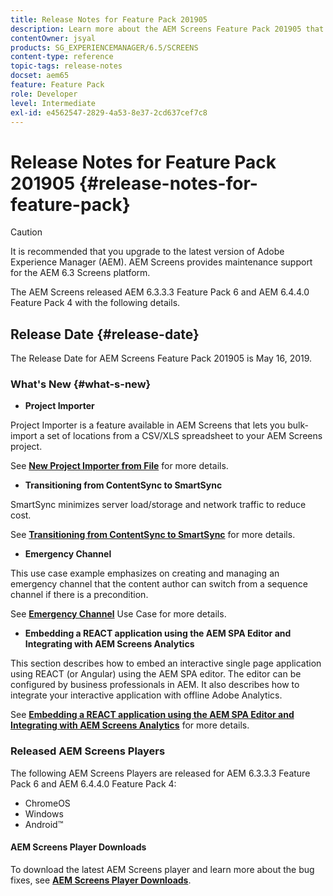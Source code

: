 ```yaml
---
title: Release Notes for Feature Pack 201905
description: Learn more about the AEM Screens Feature Pack 201905 that was released on May 16, 2019.
contentOwner: jsyal
products: SG_EXPERIENCEMANAGER/6.5/SCREENS
content-type: reference
topic-tags: release-notes
docset: aem65
feature: Feature Pack
role: Developer
level: Intermediate
exl-id: e4562547-2829-4a53-8e37-2cd637cef7c8
---
```

# Release Notes for Feature Pack 201905 {#release-notes-for-feature-pack}

>[!CAUTION]
>
>It is recommended that you upgrade to the latest version of Adobe Experience Manager (AEM). AEM Screens provides maintenance support for the AEM 6.3 Screens platform.

The AEM Screens released AEM 6.3.3.3 Feature Pack 6 and AEM 6.4.4.0 Feature Pack 4 with the following details.

## Release Date {#release-date}

The Release Date for AEM Screens Feature Pack 201905 is May 16, 2019.

### What's New {#what-s-new}

* **Project Importer**

Project Importer is a feature available in AEM Screens that lets you bulk-import a set of locations from a CSV/XLS spreadsheet to your AEM Screens project.

See **[New Project Importer from File](project-importer.md)** for more details.

* **Transitioning from ContentSync to SmartSync**

SmartSync minimizes server load/storage and network traffic to reduce cost.

See **[Transitioning from ContentSync to SmartSync](smartsync.md)** for more details.

* **Emergency Channel**

This use case example emphasizes on creating and managing an emergency channel that the content author can switch from a sequence channel if there is a precondition.

See **[Emergency Channel](emergency-channel.md)** Use Case for more details.

* **Embedding a REACT application using the AEM SPA Editor and Integrating with AEM Screens Analytics**

This section describes how to embed an interactive single page application using REACT (or Angular) using the AEM SPA editor. The editor can be configured by business professionals in AEM. It also describes how to integrate your interactive application with offline Adobe Analytics.

See **[Embedding a REACT application using the AEM SPA Editor and Integrating with AEM Screens Analytics](embedding-react-app.md)** for more details.

### Released AEM Screens Players

The following AEM Screens Players are released for AEM 6.3.3.3 Feature Pack 6 and AEM 6.4.4.0 Feature Pack 4:

* ChromeOS
* Windows
* Android&trade;

#### AEM Screens Player Downloads

To download the latest AEM Screens player and learn more about the bug fixes, see **[AEM Screens Player Downloads](https://download.macromedia.com/screens/)**.
